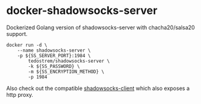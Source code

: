 # docker-shadowsocks-server
Dockerized Golang version of shadowsocks-server with chacha20/salsa20 support.
```
docker run -d \
	--name shadowsocks-server \
	-p ${SS_SERVER_PORT}:1984 \
		tedostrem/shadowsocks-server \
		-k ${SS_PASSWORD} \
		-m ${SS_ENCRYPTION_METHOD} \
		-p 1984
```
Also check out the compatible [shadowsocks-client](https://github.com/tedostrem/shadowsocks-client) which also exposes a http proxy.

